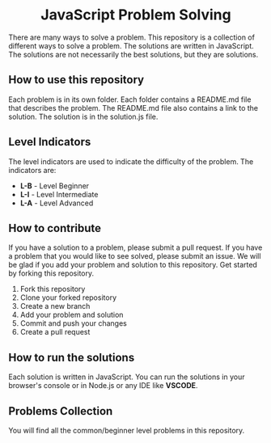 <div align="center">

#    JavaScript Problem Solving

</div>

There are many ways to solve a problem. This repository is a collection of different ways to solve a problem. The solutions are written in JavaScript. The solutions are not necessarily the best solutions, but they are solutions. 

## How to use this repository

Each problem is in its own folder. Each folder contains a README.md file that describes the problem. The README.md file also contains a link to the solution. The solution is in the solution.js file.

## Level Indicators

The level indicators are used to indicate the difficulty of the problem. The indicators are:

- **L-B** - Level Beginner
- **L-I** - Level Intermediate
- **L-A** - Level Advanced

## How to contribute

If you have a solution to a problem, please submit a pull request. If you have a problem that you would like to see solved, please submit an issue.
We will be glad if you add your problem and solution to this repository. Get started by forking this repository.

1. Fork this repository
2. Clone your forked repository
3. Create a new branch
4. Add your problem and solution
5. Commit and push your changes
6. Create a pull request


## How to run the solutions

Each solution is written in JavaScript. You can run the solutions in your browser's console or in Node.js or any IDE like **VSCODE**.

## Problems Collection
You will find all the common/beginner level problems in this repository.